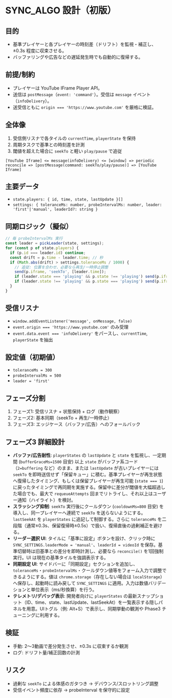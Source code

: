 # SYNC_ALGO 設計（初版）

## 目的

- 基準プレイヤーと各プレイヤーの時刻差（ドリフト）を監視・補正し、±0.3s 程度に収束させる。
- バッファリングや広告などの遅延発生時でも自動的に復帰する。

## 前提/制約

- プレイヤーは YouTube IFrame Player API。
- 送信は `postMessage`（`event: 'command'`）。受信は `message` イベント（`infoDelivery`）。
- 送受信ともに `origin === 'https://www.youtube.com'` を厳格に検証。

## 全体像

1. 受信側リスナで各タイルの `currentTime`, `playerState` を保持
2. 周期タスクで基準との時刻差を計測
3. 閾値を超えた場合に `seekTo` と軽い `play/pause` で追従

```text
[YouTube Iframe] <= message(infoDelivery) <= [window] => periodic reconcile => [postMessage(command: seekTo/play/pause)] => [YouTube Iframe]
```

## 主要データ

- `state.players: { id, time, state, lastUpdate }[]`
- `settings: { toleranceMs: number, probeIntervalMs: number, leader: 'first'|'manual', leaderId?: string }`

## 同期ロジック（擬似）

```js
// 毎 probeIntervalMs 実行
const leader = pickLeader(state, settings);
for (const p of state.players) {
  if (p.id === leader.id) continue;
  const drift = p.time - leader.time; // 秒
  if (Math.abs(drift) > settings.toleranceMs / 1000) {
    // 追従: 位置を合わせ、必要なら再生/一時停止調整
    send(p.iframe, 'seekTo', [leader.time]);
    if (leader.state === 'playing' && p.state !== 'playing') send(p.iframe, 'playVideo');
    if (leader.state !== 'playing' && p.state === 'playing') send(p.iframe, 'pauseVideo');
  }
}
```

## 受信リスナ

- `window.addEventListener('message', onMessage, false)`
- `event.origin === 'https://www.youtube.com'` のみ受理
- `event.data.event === 'infoDelivery'` をパースし、`currentTime`, `playerState` を抽出

## 設定値（初期値）

- `toleranceMs = 300`
- `probeIntervalMs = 500`
- `leader = 'first'`

## フェーズ分割

1. フェーズ1: 受信リスナ + 状態保持 + ログ（動作観察）
2. フェーズ2: 基本同期（seekTo + 再生/一時停止）
3. フェーズ3: エッジケース（バッファ/広告）へのフォールバック

## フェーズ3 詳細設計

- **バッファ/広告耐性**: `playerStates` の `lastUpdate` と `state` を監視し、一定期間 (`bufferGraceMs=1500` 目安) 以上 `state` がバッファ系コード（`2=buffering` など）のまま、または `lastUpdate` が古いプレイヤーには `seekTo` を即時送信せず「保留キュー」に積む。基準プレイヤーが再生状態へ復帰したタイミング、もしくは保留プレイヤーが再生可能 (`state === 1`) に戻ったタイミングで再同期を実施する。保留中に差分が閾値を大幅超過した場合でも、最大で `requeueAttempts` 回までリトライし、それ以上はユーザー通知（ハイライト）を検討。
- **スラッシング抑制**: `seekTo` 実行後にクールダウン (`cooldownMs=800` 目安) を導入し、同一プレイヤーへ連続で `seekTo` を送らないようにする。`lastSeekAt` を `playerStates` に追記して制御する。さらに `toleranceMs` を二段階（通常±0.3s、保留復帰時±0.5s）で扱い、復帰直後の過剰補正を避ける。
- **リーダー選択 UI**: タイルに「基準に設定」ボタンを設け、クリック時に `SYNC_SETTINGS.leaderMode = 'manual'`、`leaderId = videoId` を保存。基準切替時は旧基準との差分を即時計測し、必要なら `reconcile()` を1回強制実行。UI は現在の基準タイルを強調表示する。
- **同期設定 UI**: サイドバーに「同期設定」セクションを追加し、`toleranceMs`・`probeIntervalMs`・クールダウン値等をフォーム入力で調整できるようにする。値は `chrome.storage`（存在しない場合は `localStorage`）へ保存し、起動時に読み戻して `SYNC_SETTINGS` に適用。入力は数値バリデーションと単位表示（ms/秒換算）を行う。
- **テレメトリ/デバッグ表示**: 開発者向けに `playerStates` の最新スナップショット（ID、time、state、lastUpdate、lastSeekAt）を一覧表示する隠しパネルを用意。UIトグル（例: Alt+S）で表示し、同期挙動の観測や Phase3 チューニングに利用する。

## 検証

- 手動: 2〜3動画で差分発生させ、±0.3s に収束するか観測
- ログ: ドリフト量/補正回数の計測

## リスク

- 過剰な `seekTo` による体感のガタつき → デバウンス/スロットリング調整
- 受信イベント頻度に依存 → probeInterval を保守的に設定
